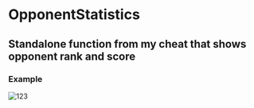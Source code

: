 # OpponentStatistics
## Standalone function from my cheat that shows opponent rank and score

### Example
![123]([https://github.com/user-attachments/assets/79ccf51e-c8a6-4cd0-afa4-68d32994db73](https://github.com/MLGbalu/trash/blob/main/image.png?raw=true))
